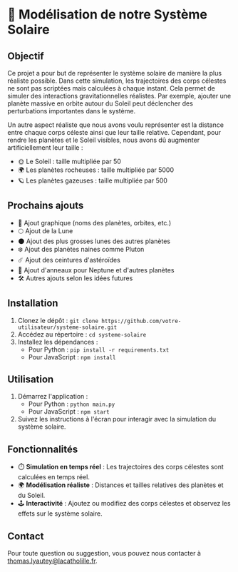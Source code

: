 # 🌌 Modélisation de notre Système Solaire

## Objectif

Ce projet a pour but de représenter le système solaire de manière la plus réaliste possible. Dans cette simulation, les trajectoires des corps célestes ne sont pas scriptées mais calculées à chaque instant. Cela permet de simuler des interactions gravitationnelles réalistes. Par exemple, ajouter une planète massive en orbite autour du Soleil peut déclencher des perturbations importantes dans le système.

Un autre aspect réaliste que nous avons voulu représenter est la distance entre chaque corps céleste ainsi que leur taille relative. Cependant, pour rendre les planètes et le Soleil visibles, nous avons dû augmenter artificiellement leur taille :
- 🌞 Le Soleil : taille multipliée par 50
- 🌍 Les planètes rocheuses : taille multipliée par 5000
- 🪐 Les planètes gazeuses : taille multipliée par 500

## Prochains ajouts

- 🎨 Ajout graphique (noms des planètes, orbites, etc.)
- 🌕 Ajout de la Lune
- 🌑 Ajout des plus grosses lunes des autres planètes
- ❄️ Ajout des planètes naines comme Pluton
- ☄️ Ajout des ceintures d'astéroïdes
- 💍 Ajout d'anneaux pour Neptune et d'autres planètes
- 🛠️ Autres ajouts selon les idées futures

## Installation

1. Clonez le dépôt : `git clone https://github.com/votre-utilisateur/systeme-solaire.git`
2. Accédez au répertoire : `cd systeme-solaire`
3. Installez les dépendances :
   - Pour Python : `pip install -r requirements.txt`
   - Pour JavaScript : `npm install`

## Utilisation

1. Démarrez l'application :
   - Pour Python : `python main.py`
   - Pour JavaScript : `npm start`
2. Suivez les instructions à l'écran pour interagir avec la simulation du système solaire.

## Fonctionnalités

- ⏱️ **Simulation en temps réel** : Les trajectoires des corps célestes sont calculées en temps réel.
- 🌍 **Modélisation réaliste** : Distances et tailles relatives des planètes et du Soleil.
- 🕹️ **Interactivité** : Ajoutez ou modifiez des corps célestes et observez les effets sur le système solaire.

## Contact

Pour toute question ou suggestion, vous pouvez nous contacter à thomas.lyautey@lacatholille.fr.

